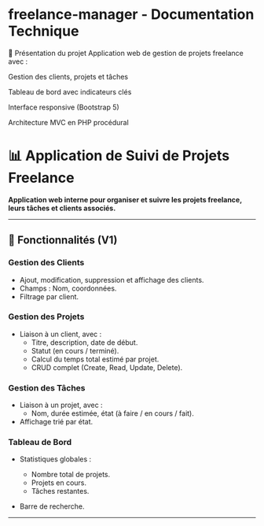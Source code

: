 # freelance-manager - Documentation Technique

🌟 Présentation du projet
Application web de gestion de projets freelance avec :

Gestion des clients, projets et tâches

Tableau de bord avec indicateurs clés

Interface responsive (Bootstrap 5)

Architecture MVC en PHP procédural

# 📊 Application de Suivi de Projets Freelance

**Application web interne pour organiser et suivre les projets freelance, leurs tâches et clients associés.**

---

## 🌟 Fonctionnalités (V1)

### **Gestion des Clients**
- Ajout, modification, suppression et affichage des clients.
- Champs : Nom, coordonnées.
- Filtrage par client.

### **Gestion des Projets**
- Liaison à un client, avec :
  - Titre, description, date de début.
  - Statut (en cours / terminé).
  - Calcul du temps total estimé par projet.
  - CRUD complet (Create, Read, Update, Delete).

### **Gestion des Tâches**
- Liaison à un projet, avec :
  - Nom, durée estimée, état (à faire / en cours / fait).
- Affichage trié par état.

### **Tableau de Bord**
- Statistiques globales :
  - Nombre total de projets.
  - Projets en cours.
  - Tâches restantes.

- Barre de recherche.

---

